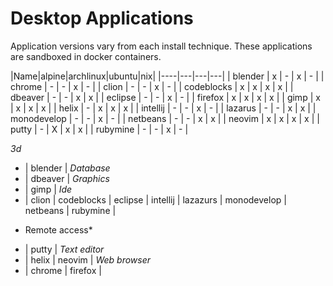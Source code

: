# Desktop Applications

Application versions vary from each install technique. These applications are sandboxed in docker containers. 

|Name|alpine|archlinux|ubuntu|nix|
|----|---|---|---|
| blender | x | - | x | - |
| chrome | - | - | x | - |
| clion | - | - | x | - |
| codeblocks | x | x | x | x |
| dbeaver | - | - | x | x |
| eclipse | - | - | x | - |
| firefox | x | x | x | x |
| gimp | x | x | x | x |
| helix | - | x | x | x |
| intellij | - | - | x | - |
| lazarus | - | - | x | x |
| monodevelop | - | - | x | - |
| netbeans | - | - | x | x |
| neovim | x | x | x | x |
| putty | - | X | x | x |
| rubymine | - | - | x | - |

*3d*
- | blender |
*Database*
- | dbeaver |
*Graphics*
- | gimp |
*Ide*
- | clion | codeblocks | eclipse | intellij | lazazurs | monodevelop | netbeans | rubymine |
* Remote access*
- | putty |
*Text editor*
- | helix | neovim |
*Web browser*
- | chrome | firefox |